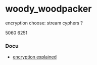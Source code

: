 # woody_woodpacker

encryption choose: stream cyphers ?

5060
6251

### Docu

- [encryption explained](https://grugq.github.io/docs/phrack-58-05.txt)
